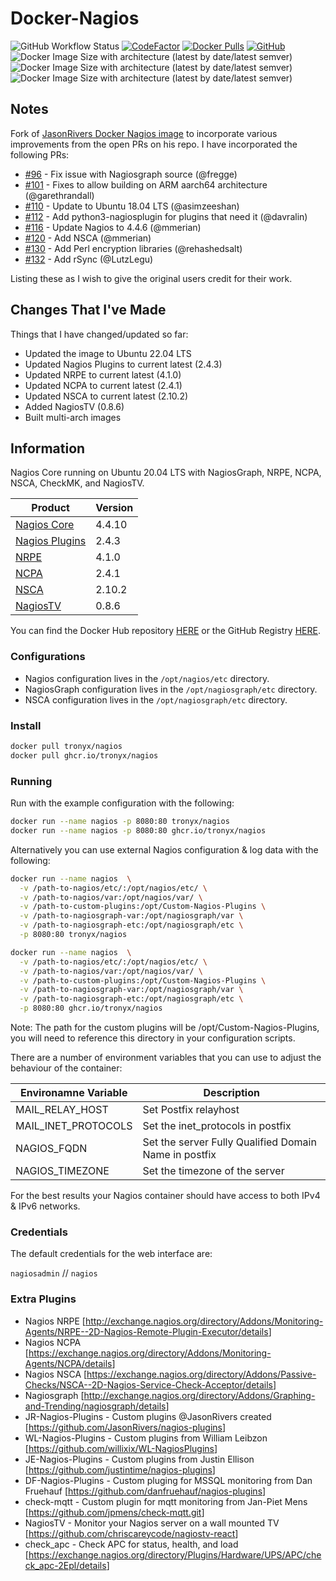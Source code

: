 # Docker-Nagios

![GitHub Workflow Status](https://img.shields.io/github/actions/workflow/status/tronyx/Docker-Nagios/build.yml) [![CodeFactor](https://www.codefactor.io/repository/github/tronyx/docker-nagios/badge)](https://www.codefactor.io/repository/github/tronyx/docker-nagios) [![Docker Pulls](https://img.shields.io/docker/pulls/tronyx/nagios.svg)](https://hub.docker.com/r/tronyx/nagios) [![GitHub](https://img.shields.io/github/license/mashape/apistatus.svg)](https://github.com/tronyx/Docker-Nagios/blob/master/LICENSE.md) ![Docker Image Size with architecture (latest by date/latest semver)](https://img.shields.io/docker/image-size/tronyx/nagios?arch=amd64&label=amd64) ![Docker Image Size with architecture (latest by date/latest semver)](https://img.shields.io/docker/image-size/tronyx/nagios?arch=arm64&label=arm64) ![Docker Image Size with architecture (latest by date/latest semver)](https://img.shields.io/docker/image-size/tronyx/nagios?arch=arm&label=arm-v7)

## Notes

Fork of [JasonRivers Docker Nagios image](https://github.com/JasonRivers/Docker-Nagios) to incorporate various improvements from the open PRs on his repo. I have incorporated the following PRs:

* [#96](https://github.com/JasonRivers/Docker-Nagios/pull/96) - Fix issue with Nagiosgraph source (@fregge)
* [#101](https://github.com/JasonRivers/Docker-Nagios/pull/101) - Fixes to allow building on ARM aarch64 architecture (@garethrandall)
* [#110](https://github.com/JasonRivers/Docker-Nagios/pull/110) - Update to Ubuntu 18.04 LTS (@asimzeeshan)
* [#112](https://github.com/JasonRivers/Docker-Nagios/pull/112) - Add python3-nagiosplugin for plugins that need it (@davralin)
* [#116](https://github.com/JasonRivers/Docker-Nagios/pull/116) - Update Nagios to 4.4.6 (@mmerian)
* [#120](https://github.com/JasonRivers/Docker-Nagios/pull/120) - Add NSCA (@mmerian)
* [#130](https://github.com/JasonRivers/Docker-Nagios/issues/130) - Add Perl encryption libraries (@rehashedsalt)
* [#132](https://github.com/JasonRivers/Docker-Nagios/issues/132) - Add rSync (@LutzLegu)

Listing these as I wish to give the original users credit for their work.

## Changes That I've Made

Things that I have changed/updated so far:

* Updated the image to Ubuntu 22.04 LTS
* Updated Nagios Plugins to current latest (2.4.3)
* Updated NRPE to current latest (4.1.0)
* Updated NCPA to current latest (2.4.1)
* Updated NSCA to current latest (2.10.2)
* Added NagiosTV (0.8.6)
* Built multi-arch images

## Information

Nagios Core running on Ubuntu 20.04 LTS with NagiosGraph, NRPE, NCPA, NSCA, CheckMK, and NagiosTV.

| Product | Version |
| ------- | ------- |
| [Nagios Core](https://www.nagios.org/projects/nagios-core/history/4x/) | 4.4.10 |
| [Nagios Plugins](https://github.com/nagios-plugins/nagios-plugins) | 2.4.3 |
| [NRPE](https://github.com/NagiosEnterprises/nrpe) | 4.1.0 |
| [NCPA](https://github.com/NagiosEnterprises/ncpa) | 2.4.1 |
| [NSCA](https://github.com/NagiosEnterprises/nsca) | 2.10.2 |
| [NagiosTV](https://github.com/chriscareycode/nagiostv-react) | 0.8.6 |

You can find the Docker Hub repository [HERE](https://hub.docker.com/r/tronyx/nagios) or the GitHub Registry [HERE](https://github.com/tronyx/Docker-Nagios/pkgs/container/nagios).

### Configurations

* Nagios configuration lives in the `/opt/nagios/etc` directory.
* NagiosGraph configuration lives in the `/opt/nagiosgraph/etc` directory.
* NSCA configuration lives in the `/opt/nagiosgraph/etc` directory.

### Install

```bash
docker pull tronyx/nagios
docker pull ghcr.io/tronyx/nagios
```

### Running

Run with the example configuration with the following:

```bash
docker run --name nagios -p 8080:80 tronyx/nagios
docker run --name nagios -p 8080:80 ghcr.io/tronyx/nagios
```

Alternatively you can use external Nagios configuration & log data with the following:

```bash
docker run --name nagios  \
  -v /path-to-nagios/etc/:/opt/nagios/etc/ \
  -v /path-to-nagios/var:/opt/nagios/var/ \
  -v /path-to-custom-plugins:/opt/Custom-Nagios-Plugins \
  -v /path-to-nagiosgraph-var:/opt/nagiosgraph/var \
  -v /path-to-nagiosgraph-etc:/opt/nagiosgraph/etc \
  -p 8080:80 tronyx/nagios

docker run --name nagios  \
  -v /path-to-nagios/etc/:/opt/nagios/etc/ \
  -v /path-to-nagios/var:/opt/nagios/var/ \
  -v /path-to-custom-plugins:/opt/Custom-Nagios-Plugins \
  -v /path-to-nagiosgraph-var:/opt/nagiosgraph/var \
  -v /path-to-nagiosgraph-etc:/opt/nagiosgraph/etc \
  -p 8080:80 ghcr.io/tronyx/nagios
```

Note: The path for the custom plugins will be /opt/Custom-Nagios-Plugins, you will need to reference this directory in your configuration scripts.

There are a number of environment variables that you can use to adjust the behaviour of the container:

| Environamne Variable | Description |
|--------|--------|
| MAIL_RELAY_HOST | Set Postfix relayhost |
| MAIL_INET_PROTOCOLS | Set the inet_protocols in postfix |
| NAGIOS_FQDN | Set the server Fully Qualified Domain Name in postfix |
| NAGIOS_TIMEZONE | Set the timezone of the server |

For the best results your Nagios container should have access to both IPv4 & IPv6 networks.

### Credentials

The default credentials for the web interface are:

`nagiosadmin` // `nagios`

### Extra Plugins

* Nagios NRPE [<http://exchange.nagios.org/directory/Addons/Monitoring-Agents/NRPE--2D-Nagios-Remote-Plugin-Executor/details>]
* Nagios NCPA [<https://exchange.nagios.org/directory/Addons/Monitoring-Agents/NCPA/details>]
* Nagios NSCA [<https://exchange.nagios.org/directory/Addons/Passive-Checks/NSCA--2D-Nagios-Service-Check-Acceptor/details>]
* Nagiosgraph [<http://exchange.nagios.org/directory/Addons/Graphing-and-Trending/nagiosgraph/details>]
* JR-Nagios-Plugins - Custom plugins @JasonRivers created [<https://github.com/JasonRivers/nagios-plugins>]
* WL-Nagios-Plugins - Custom plugins from William Leibzon [<https://github.com/willixix/WL-NagiosPlugins>]
* JE-Nagios-Plugins - Custom plugins from Justin Ellison [<https://github.com/justintime/nagios-plugins>]
* DF-Nagios-Plugins - Custom pluging for MSSQL monitoring from Dan Fruehauf [<https://github.com/danfruehauf/nagios-plugins>]
* check-mqtt - Custom plugin for mqtt monitoring from Jan-Piet Mens [<https://github.com/jpmens/check-mqtt.git>]
* NagiosTV - Monitor your Nagios server on a wall mounted TV [<https://github.com/chriscareycode/nagiostv-react>]
* check_apc - Check APC for status, health, and load [<https://exchange.nagios.org/directory/Plugins/Hardware/UPS/APC/check_apc-2Epl/details>]
